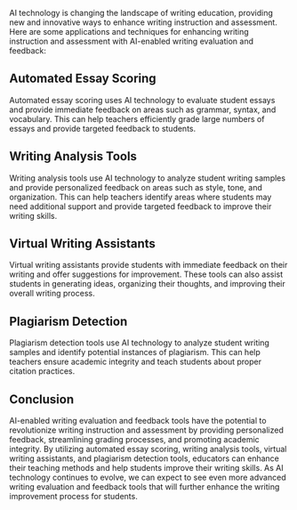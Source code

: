 
AI technology is changing the landscape of writing education, providing new and innovative ways to enhance writing instruction and assessment. Here are some applications and techniques for enhancing writing instruction and assessment with AI-enabled writing evaluation and feedback:

Automated Essay Scoring
-----------------------

Automated essay scoring uses AI technology to evaluate student essays and provide immediate feedback on areas such as grammar, syntax, and vocabulary. This can help teachers efficiently grade large numbers of essays and provide targeted feedback to students.

Writing Analysis Tools
----------------------

Writing analysis tools use AI technology to analyze student writing samples and provide personalized feedback on areas such as style, tone, and organization. This can help teachers identify areas where students may need additional support and provide targeted feedback to improve their writing skills.

Virtual Writing Assistants
--------------------------

Virtual writing assistants provide students with immediate feedback on their writing and offer suggestions for improvement. These tools can also assist students in generating ideas, organizing their thoughts, and improving their overall writing process.

Plagiarism Detection
--------------------

Plagiarism detection tools use AI technology to analyze student writing samples and identify potential instances of plagiarism. This can help teachers ensure academic integrity and teach students about proper citation practices.

Conclusion
----------

AI-enabled writing evaluation and feedback tools have the potential to revolutionize writing instruction and assessment by providing personalized feedback, streamlining grading processes, and promoting academic integrity. By utilizing automated essay scoring, writing analysis tools, virtual writing assistants, and plagiarism detection tools, educators can enhance their teaching methods and help students improve their writing skills. As AI technology continues to evolve, we can expect to see even more advanced writing evaluation and feedback tools that will further enhance the writing improvement process for students.
